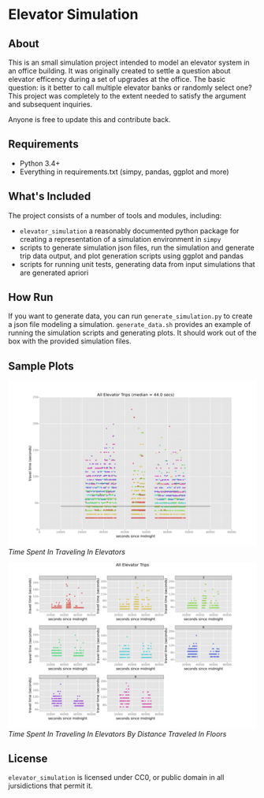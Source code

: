 # Elevator Simulation

## About

This is an small simulation project intended to model an elevator system in an office building. It was originally created to settle a question about elevator efficency during a set of upgrades at the office. The basic question: is it better to call multiple elevator banks or randomly select one? This project was completely to the extent needed to satisfy the argument and subsequent inquiries. 

Anyone is free to update this and contribute back.

## Requirements

* Python 3.4+
* Everything in requirements.txt (simpy, pandas, ggplot and more)

## What's Included

The project consists of a number of tools and modules, including:

* `elevator_simulation` a reasonably documented python package for creating a representation of a simulation environment in `simpy`
* scripts to generate simulation json files, run the simulation and generate trip data output, and plot generation scripts using ggplot and pandas
* scripts for running unit tests, generating data from input simulations that are generated apriori

## How Run

If you want to generate data, you can run `generate_simulation.py` to create a json file modeling a simulation. `generate_data.sh` provides an example of running the simulation scripts and generating plots. It should work out of the box with the provided simulation files.

## Sample Plots

![](data/travel_time_point_random.png)
*Time Spent In Traveling In Elevators*

![](data/travel_time_point_by_distance_random.png)
_Time Spent In Traveling In Elevators By Distance Traveled In Floors_

## License

`elevator_simulation` is licensed under CC0, or public domain in all jursidictions that permit it.
